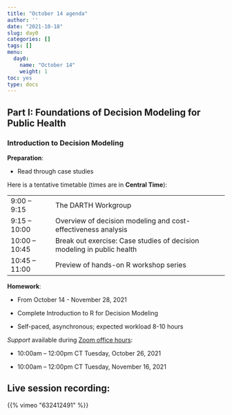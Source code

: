 ```yaml
---
title: "October 14 agenda"
author: ''
date: "2021-10-18"
slug: day0
categories: []
tags: []
menu:
  day0:
    name: "October 14"
    weight: 1
toc: yes
type: docs
---
```


## Part I: Foundations of Decision Modeling for Public Health

### Introduction to Decision Modeling

**Preparation**:

-   Read through case studies

Here is a tentative timetable (times are in **Central Time**):

|               |                                                                        |
|---------------|:-----------------------------------------------------------------------|
| 9:00 – 9:15   | The DARTH Workgroup                                                    |
| 9:15 – 10:00  | Overview of decision modeling and cost-effectiveness analysis          |
| 10:00 – 10:45 | Break out exercise: Case studies of decision modeling in public health |
| 10:45 – 11:00 | Preview of hands-on R workshop series                                  |

**Homework**:

-   From October 14 - November 28, 2021

-   Complete Introduction to R for Decision Modeling

-   Self-paced, asynchronous; expected workload 8-10 hours

*Support* available during [Zoom office hours](https://umn.zoom.us/j/98404393065?pwd=UFVBSGF3RDZ6K1BHVkFNNEJ1S0RNUT09):

-   10:00am – 12:00pm CT Tuesday, October 26, 2021

-   10:00am – 12:00pm CT Tuesday, November 16, 2021

## Live session recording:

{{% vimeo "632412491" %}}
